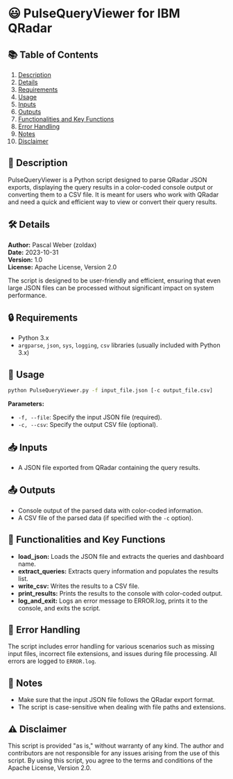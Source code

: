 # 😃 PulseQueryViewer for IBM QRadar

## 📚 Table of Contents
1. [Description](#description)
2. [Details](#details)
3. [Requirements](#requirements)
4. [Usage](#usage)
5. [Inputs](#inputs)
6. [Outputs](#outputs)
7. [Functionalities and Key Functions](#functionalities-and-key-functions)
8. [Error Handling](#error-handling)
9. [Notes](#notes)
10. [Disclaimer](#disclaimer)

## 📝 Description
PulseQueryViewer is a Python script designed to parse QRadar JSON exports, displaying the query results in a color-coded console output or converting them to a CSV file. It is meant for users who work with QRadar and need a quick and efficient way to view or convert their query results.

## 🛠 Details
**Author:** Pascal Weber (zoldax)  
**Date:** 2023-10-31  
**Version:** 1.0  
**License:** Apache License, Version 2.0

The script is designed to be user-friendly and efficient, ensuring that even large JSON files can be processed without significant impact on system performance.

## 🔒 Requirements
- Python 3.x
- `argparse`, `json`, `sys`, `logging`, `csv` libraries (usually included with Python 3.x)

## 🚀 Usage
```bash
python PulseQueryViewer.py -f input_file.json [-c output_file.csv]
```

**Parameters:**
- `-f, --file`: Specify the input JSON file (required).
- `-c, --csv`: Specify the output CSV file (optional).

## 📥 Inputs
- A JSON file exported from QRadar containing the query results.

## 📤 Outputs
- Console output of the parsed data with color-coded information.
- A CSV file of the parsed data (if specified with the `-c` option).

## 🎯 Functionalities and Key Functions
- **load_json:** Loads the JSON file and extracts the queries and dashboard name.
- **extract_queries:** Extracts query information and populates the results list.
- **write_csv:** Writes the results to a CSV file.
- **print_results:** Prints the results to the console with color-coded output.
- **log_and_exit:** Logs an error message to ERROR.log, prints it to the console, and exits the script.

## 🚫 Error Handling
The script includes error handling for various scenarios such as missing input files, incorrect file extensions, and issues during file processing. All errors are logged to `ERROR.log`.

## 📝 Notes
- Make sure that the input JSON file follows the QRadar export format.
- The script is case-sensitive when dealing with file paths and extensions.

## ⚠️ Disclaimer
This script is provided "as is," without warranty of any kind. The author and contributors are not responsible for any issues arising from the use of this script. By using this script, you agree to the terms and conditions of the Apache License, Version 2.0.

